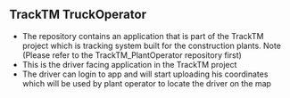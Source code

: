## TrackTM TruckOperator
- The repository contains an application that is part of the TrackTM project which is tracking system built for the construction plants.
Note (Please refer to the TrackTM_PlantOperator repository first)
- This is the driver facing application in the TrackTM project
- The driver can login to app and will start uploading his coordinates which will be used by plant operator to locate the driver on the map
